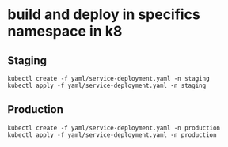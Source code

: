 # build and deploy in specifics namespace in k8
## Staging 
```
kubectl create -f yaml/service-deployment.yaml -n staging
kubectl apply -f yaml/service-deployment.yaml -n staging

```
## Production
```
kubectl create -f yaml/service-deployment.yaml -n production
kubectl apply -f yaml/service-deployment.yaml -n production
```

